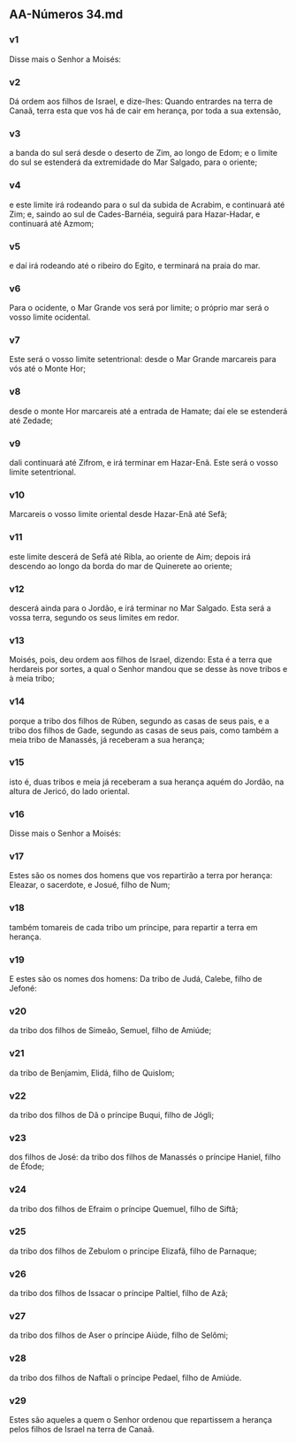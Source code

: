 ## AA-Números 34.md
### v1
 Disse mais o Senhor a Moisés:
### v2
 Dá ordem aos filhos de Israel, e dize-lhes: Quando entrardes na terra de Canaã, terra esta que vos há de cair em herança, por toda a sua extensão,
### v3
 a banda do sul será desde o deserto de Zim, ao longo de Edom; e o limite do sul se estenderá da extremidade do Mar Salgado, para o oriente;
### v4
 e este limite irá rodeando para o sul da subida de Acrabim, e continuará até Zim; e, saindo ao sul de Cades-Barnéia, seguirá para Hazar-Hadar, e continuará até Azmom;
### v5
 e daí irá rodeando até o ribeiro do Egito, e terminará na praia do mar.
### v6
 Para o ocidente, o Mar Grande vos será por limite; o próprio mar será o vosso limite ocidental.
### v7
 Este será o vosso limite setentrional: desde o Mar Grande marcareis para vós até o Monte Hor;
### v8
 desde o monte Hor marcareis até a entrada de Hamate; daí ele se estenderá até Zedade;
### v9
 dali continuará até Zifrom, e irá terminar em Hazar-Enã. Este será o vosso limite setentrional.
### v10
 Marcareis o vosso limite oriental desde Hazar-Enã até Sefã;
### v11
 este limite descerá de Sefã até Ribla, ao oriente de Aim; depois irá descendo ao longo da borda do mar de Quinerete ao oriente;
### v12
 descerá ainda para o Jordão, e irá terminar no Mar Salgado. Esta será a vossa terra, segundo os seus limites em redor.
### v13
 Moisés, pois, deu ordem aos filhos de Israel, dizendo: Esta é a terra que herdareis por sortes, a qual o Senhor mandou que se desse às nove tribos e à meia tribo;
### v14
 porque a tribo dos filhos de Rúben, segundo as casas de seus pais, e a tribo dos filhos de Gade, segundo as casas de seus pais, como também a meia tribo de Manassés, já receberam a sua herança;
### v15
 isto é, duas tribos e meia já receberam a sua herança aquém do Jordão, na altura de Jericó, do lado oriental.
### v16
 Disse mais o Senhor a Moisés:
### v17
 Estes são os nomes dos homens que vos repartirão a terra por herança: Eleazar, o sacerdote, e Josué, filho de Num;
### v18
 também tomareis de cada tribo um príncipe, para repartir a terra em herança.
### v19
 E estes são os nomes dos homens: Da tribo de Judá, Calebe, filho de Jefoné:
### v20
 da tribo dos filhos de Simeão, Semuel, filho de Amiúde;
### v21
 da tribo de Benjamim, Elidá, filho de Quislom;
### v22
 da tribo dos filhos de Dã o príncipe Buqui, filho de Jógli;
### v23
 dos filhos de José: da tribo dos filhos de Manassés o príncipe Haniel, filho de Éfode;
### v24
 da tribo dos filhos de Efraim o príncipe Quemuel, filho de Siftã;
### v25
 da tribo dos filhos de Zebulom o príncipe Elizafã, filho de Parnaque;
### v26
 da tribo dos filhos de Issacar o príncipe Paltiel, filho de Azã;
### v27
 da tribo dos filhos de Aser o príncipe Aiúde, filho de Selômi;
### v28
 da tribo dos filhos de Naftali o príncipe Pedael, filho de Amiúde.
### v29
 Estes são aqueles a quem o Senhor ordenou que repartissem a herança pelos filhos de Israel na terra de Canaã.
